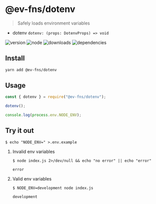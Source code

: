 # @ev-fns/dotenv

> Safely loads environment variables

- dotenv `dotenv: (props: DotenvProps) => void`

![version](https://img.shields.io/npm/v/@ev-fns/dotenv)
![node](https://img.shields.io/node/v/@ev-fns/dotenv)
![downloads](https://img.shields.io/npm/dw/@ev-fns/dotenv)
![dependencies](https://img.shields.io/librariesio/release/npm/@ev-fns/dotenv)

## Install

```sh
yarn add @ev-fns/dotenv
```

## Usage

```js
const { dotenv } = require("@ev-fns/dotenv");

dotenv();

console.log(process.env.NODE_ENV);
```

## Try it out

```shell
$ echo "NODE_ENV=" >.env.example
```

1. Invalid env variables

   ```shell
   $ node index.js 2>/dev/null && echo "no error" || echo "error"
   ```

   ```shell
   error
   ```

2. Valid env variables

   ```shell
   $ NODE_ENV=development node index.js
   ```

   ```shell
   development
   ```
